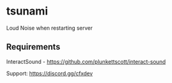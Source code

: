 # tsunami
Loud Noise when restarting server 

## Requirements 

InteractSound - https://github.com/plunkettscott/interact-sound

Support: https://discord.gg/cfxdev
